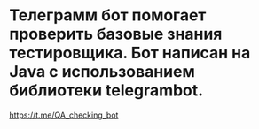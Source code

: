 
# Телеграмм бот помогает проверить базовые знания тестировщика. Бот написан на Java c использованием библиотеки telegrambot.
https://t.me/QA_checking_bot
